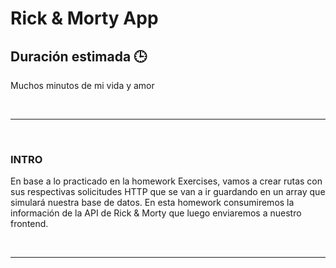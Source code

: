 # **Rick & Morty App**

## **Duración estimada 🕒**

Muchos minutos de mi vida y amor

<br />

---

<br/>

### **INTRO**

En base a lo practicado en la homework Exercises, vamos a crear rutas con sus respectivas solicitudes HTTP que se van a ir guardando en un array que simulará nuestra base de datos. En esta homework consumiremos la información de la API de Rick & Morty que luego enviaremos a nuestro frontend.

<br />

---
